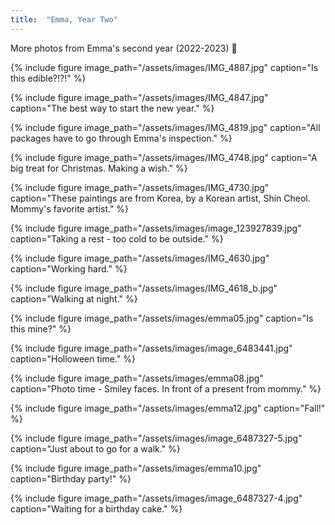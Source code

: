 ```yaml
---
title:  "Emma, Year Two"
---
```


More photos from Emma's second year (2022-2023) :feet:

{% include figure image_path="/assets/images/IMG_4887.jpg" caption="Is this edible?!?!" %}
<!-- 2023/1/4,  -->

{% include figure image_path="/assets/images/IMG_4847.jpg" caption="The best way to start the new year." %}
<!-- 2023/1/1,  -->

{% include figure image_path="/assets/images/IMG_4819.jpg" caption="All packages have to go through Emma's inspection." %}
<!-- 2022/12/30,  -->

{% include figure image_path="/assets/images/IMG_4748.jpg" caption="A big treat for Christmas. Making a wish." %}
<!-- 2022/12/23,  -->

{% include figure image_path="/assets/images/IMG_4730.jpg" caption="These paintings are from Korea, by a Korean artist, Shin Cheol. Mommy's favorite artist." %}
<!-- 2022/12/23,  -->

<!--
{% include figure image_path="/assets/images/IMG_4686.jpg" caption="New pictures arrived!" %} 
 2022/12/22,  -->

{% include figure image_path="/assets/images/image_123927839.jpg" caption="Taking a rest - too cold to be outside." %} 
<!-- 2022/12/21,  -->

{% include figure image_path="/assets/images/IMG_4630.jpg" caption="Working hard." %} 
<!-- 2022/12/19,  -->

{% include figure image_path="/assets/images/IMG_4618_b.jpg" caption="Walking at night." %} 
<!-- 2022/12/19,  -->

{% include figure image_path="/assets/images/emma05.jpg" caption="Is this mine?" %}
<!-- 2022/11/6,  -->

{% include figure image_path="/assets/images/image_6483441.jpg" caption="Holloween time." %}
<!-- 2022/10/28,  -->

{% include figure image_path="/assets/images/emma08.jpg" caption="Photo time - Smiley faces. In front of a present from mommy." %}
<!-- 2022/10/26,  -->

{% include figure image_path="/assets/images/emma12.jpg" caption="Fall!" %}
<!-- 2022/10/22,  -->

{% include figure image_path="/assets/images/image_6487327-5.jpg" caption="Just about to go for a walk." %}
<!-- 2022/10/8,  -->

{% include figure image_path="/assets/images/emma10.jpg" caption="Birthday party!" %}
<!-- 2022/9/30,  -->

{% include figure image_path="/assets/images/image_6487327-4.jpg" caption="Waiting for a birthday cake." %}
<!-- 2022/9/30,  -->
